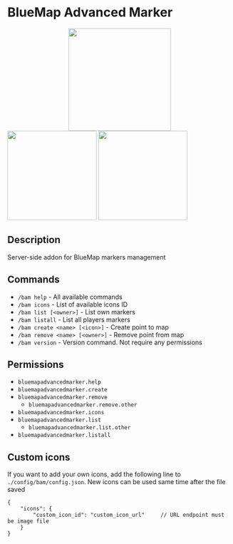 # BlueMap Advanced Marker
<a title="Fabric Language Kotlin" href="https://minecraft.curseforge.com/projects/fabric-language-kotlin" target="_blank" rel="noopener noreferrer"><img style="display: block; margin-left: auto; margin-right: auto;" src="https://i.imgur.com/c1DH9VL.png" alt="" width="230" /></a>
<img src="https://i.imgur.com/iaETp3c.png" alt="" width="200" >
<img src="https://i.imgur.com/Ol1Tcf8.png" alt="" width="200" >

## Description
Server-side addon for BlueMap markers management

## Commands
* `/bam help` - All available commands
* `/bam icons` - List of available icons ID
* `/bam list [<owner>]` - List own markers
* `/bam listall` - List all players markers
* `/bam create <name> [<icon>]` - Create point to map
* `/bam remove <name> [<owner>]` - Remove point from map
* `/bam version` - Version command. Not require any permissions

## Permissions
* `bluemapadvancedmarker.help`
* `bluemapadvancedmarker.create`
* `bluemapadvancedmarker.remove`
  * `bluemapadvancedmarker.remove.other`
* `bluemapadvancedmarker.icons`
* `bluemapadvancedmarker.list`
  * `bluemapadvancedmarker.list.other`
* `bluemapadvancedmarker.listall`

## Custom icons
If you want to add your own icons, add the following line to `./config/bam/config.json`. New icons can be used same time after the file saved
```json5
{
    "icons": {
        "custom_icon_id": "custom_icon_url"     // URL endpoint must be image file
    }
}
```
